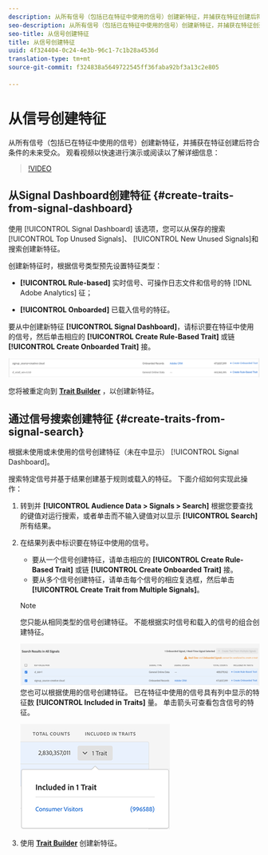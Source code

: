 ```yaml
---
description: 从所有信号（包括已在特征中使用的信号）创建新特征，并捕获在特征创建后符合条件的未来受众。
seo-description: 从所有信号（包括已在特征中使用的信号）创建新特征，并捕获在特征创建后符合条件的未来受众。
seo-title: 从信号创建特征
title: 从信号创建特征
uuid: 4f324404-0c24-4e3b-96c1-7c1b28a4536d
translation-type: tm+mt
source-git-commit: f324838a5649722545ff36faba92bf3a13c2e805

---
```



# 从信号创建特征

从所有信号（包括已在特征中使用的信号）创建新特征，并捕获在特征创建后符合条件的未来受众。 观看视频以快速进行演示或阅读以了解详细信息：

>[!VIDEO](https://video.tv.adobe.com/v/25169/?quality=12&captions=chi_hans)

## 从Signal Dashboard创建特征 {#create-traits-from-signal-dashboard}

使用 [!UICONTROL Signal Dashboard] 该选项，您可以从保存的搜索 [!UICONTROL Top Unused Signals]、 [!UICONTROL New Unused Signals]和搜索创建新特征。

创建新特征时，根据信号类型预先设置特征类型：

* **[!UICONTROL Rule-based]** 实时信号、可操作日志文件和信号的特 [!DNL Adobe Analytics] 征；

* **[!UICONTROL Onboarded]** 已载入信号的特征。

要从中创建新特征 **[!UICONTROL Signal Dashboard]**，请标识要在特征中使用的信号，然后单击相应的 **[!UICONTROL Create Rule-Based Trait]** 或链 **[!UICONTROL Create Onboarded Trait]** 接。

![](assets/signals-create-trait.png)

您将被重定向到 **[Trait Builder](../../features/traits/about-trait-builder.md)** ，以创建新特征。

## 通过信号搜索创建特征 {#create-traits-from-signal-search}

根据未使用或未使用的信号创建特征（未在中显示） [!UICONTROL Signal Dashboard]。

搜索特定信号并基于结果创建基于规则或载入的特征。 下面介绍如何实现此操作：

1. 转到并 **[!UICONTROL Audience Data > Signals > Search]** 根据您要查找的键值对运行搜索，或者单击而不输入键值对以显示 **[!UICONTROL Search]** 所有结果。
2. 在结果列表中标识要在特征中使用的信号。
   * 要从一个信号创建特征，请单击相应的 **[!UICONTROL Create Rule-Based Trait]** 或链 **[!UICONTROL Create Onboarded Trait]** 接。
   * 要从多个信号创建特征，请单击每个信号的相应复选框，然后单击 **[!UICONTROL Create Trait from Multiple Signals]**。
   >[!NOTE]
   >您只能从相同类型的信号创建特征。 不能根据实时信号和载入的信号的组合创建特征。
   >
   > ![](assets/signals-create-trait-search.png)
   >您也可以根据使用的信号创建特征。 已在特征中使用的信号具有列中显示的特征数 **[!UICONTROL Included in Traits]** 量。 单击箭头可查看包含信号的特征。
   >
   >![](assets/signals-used-traits.png)

3. 使用 **[Trait Builder](../../features/traits/about-trait-builder.md)** 创建新特征。
